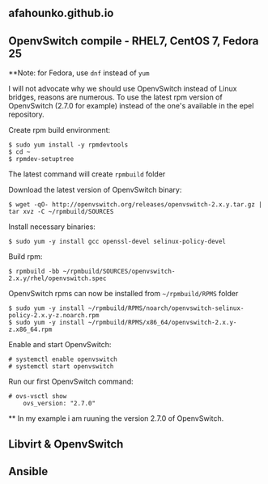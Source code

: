 ## afahounko.github.io

## OpenvSwitch compile - RHEL7, CentOS 7, Fedora 25

**Note: for Fedora, use `dnf` instead of `yum`

I will not advocate why we should use OpenvSwitch instead of Linux bridges, reasons are numerous.
To use the latest rpm version of OpenvSwitch (2.7.0 for example) instead of the one's available in the epel repository.

Create rpm build environment:

    $ sudo yum install -y rpmdevtools
    $ cd ~
    $ rpmdev-setuptree
    
The latest command will create  `rpmbuild` folder
   
Download the latest version of OpenvSwitch binary:

    $ wget -qO- http://openvswitch.org/releases/openvswitch-2.x.y.tar.gz | tar xvz -C ~/rpmbuild/SOURCES

Install necessary binaries:

    $ sudo yum -y install gcc openssl-devel selinux-policy-devel
   
Build rpm:

    $ rpmbuild -bb ~/rpmbuild/SOURCES/openvswitch-2.x.y/rhel/openvswitch.spec   

OpenvSwitch rpms can now be installed from `~/rpmbuild/RPMS` folder

    $ sudo yum -y install ~/rpmbuild/RPMS/noarch/openvswitch-selinux-policy-2.x.y-z.noarch.rpm
    $ sudo yum -y install ~/rpmbuild/RPMS/x86_64/openvswitch-2.x.y-z.x86_64.rpm
    
Enable and start OpenvSwitch:

    # systemctl enable openvswitch
    # systemctl start openvswitch

Run our first OpenvSwitch command:

    # ovs-vsctl show
        ovs_version: "2.7.0"
 
** In my example i am ruuning the version 2.7.0 of OpenvSwitch.


 
## Libvirt & OpenvSwitch

## Ansible
